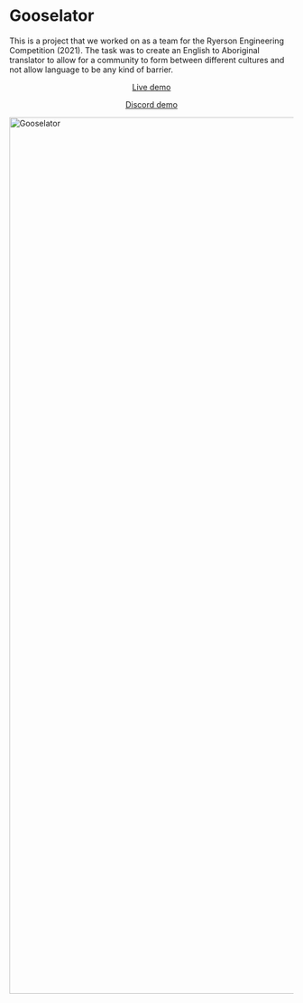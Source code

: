 # Gooselator
This is a project that we worked on as a team for the Ryerson Engineering Competition (2021). The task was to create an English to Aboriginal translator to allow for a community to form between different cultures and not allow language to be any kind of barrier.
<p align="center"><a class="live_demo" href="https://gooselator.krishadmin.com">Live demo</a></p> <p align="center"><a class="discord_demo" href="https://gooselator.krishadmin.com">Discord demo</a></p>

<img width="1552" alt="Gooselator" src="https://user-images.githubusercontent.com/47288189/194980091-56300c94-6d0c-41b4-98bf-71eec61f7bbc.png">
